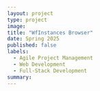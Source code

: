 ```yaml
---
layout: project
type: project
image: 
title: "WfInstances Browser"
date: Spring 2025
published: false
labels:
  - Agile Project Management
  - Web Development
  - Full-Stack Development
summary: 
---
```



